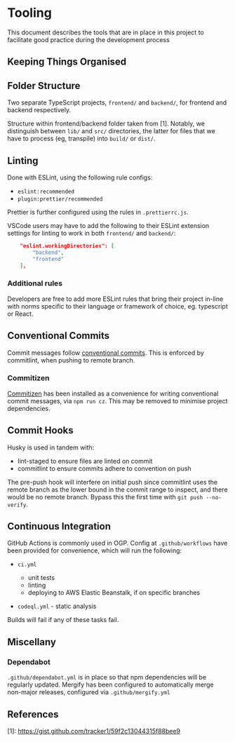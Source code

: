 # Tooling

This document describes the tools that are in place in this project
to facilitate good practice during the development process

## Keeping Things Organised

## Folder Structure
Two separate TypeScript projects, `frontend/` and `backend/`, 
for frontend and backend respectively.

Structure within frontend/backend folder taken from \[1\]. Notably, 
we distinguish between `lib/` and `src/` directories, the latter for
files that we have to process (eg, transpile) into `build/` or `dist/`. 

## Linting
Done with ESLint, using the following rule configs:

- `eslint:recommended` 
- `plugin:prettier/recommended`

Prettier is further configured using the rules in `.prettierrc.js`.

VSCode users may have to add the following to their ESLint extension
settings for linting to work in both `frontend/` and `backend/`:

```json
    "eslint.workingDirectories": [
        "backend",
        "frontend"
    ],
```

### Additional rules
Developers are free to add more ESLint rules that bring their project
in-line with norms specific to their language or framework of choice,
eg. typescript or React.

## Conventional Commits
Commit messages follow [conventional commits](https://conventionalcommits.org/).
This is enforced by commitlint, when pushing to remote branch.

### Commitizen
[Commitizen](https://github.com/commitizen/cz-cli) has been installed as a 
convenience for writing conventional commit messages, via `npm run cz`.
This may be removed to minimise project dependencies.

## Commit Hooks
Husky is used in tandem with:

- lint-staged to ensure files are linted on commit
- commitlint to ensure commits adhere to convention on push

The pre-push hook will interfere on initial push since commitlint
uses the remote branch as the lower bound in the commit range to inspect,
and there would be no remote branch. Bypass this the first time with
`git push --no-verify`.

## Continuous Integration
GitHub Actions is commonly used in OGP. Config at `.github/workflows` 
have been provided for convenience, which will run the following:

- `ci.yml`
  - unit tests
  - linting
  - deploying to AWS Elastic Beanstalk, if on specific branches

- `codeql.yml` - static analysis

Builds will fail if any of these tasks fail.

## Miscellany

### Dependabot
`.github/dependabot.yml` is in place so that npm dependencies will be 
regularly updated. Mergify has been configured to automatically
merge non-major releases, configured via `.github/mergify.yml`

## References

\[1\]: https://gist.github.com/tracker1/59f2c13044315f88bee9

